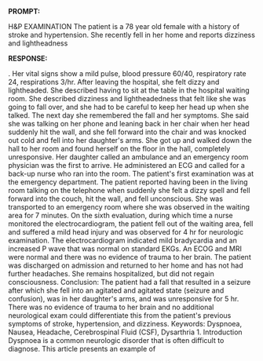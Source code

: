 **PROMPT:**

H&P EXAMINATION The patient is a 78 year old female with a history of stroke and hypertension. She recently fell in her home and reports dizziness and lightheadness

**RESPONSE:**

 . Her vital signs show a mild pulse, blood pressure 60/40, respiratory rate 24, respirations 3/hr. After leaving the hospital, she felt dizzy and lightheaded. She described having to sit at the table in the hospital waiting room. She described dizziness and lightheadedness that felt like she was going to fall over, and she had to be careful to keep her head up when she talked. The next day she remembered the fall and her symptoms. She said she was talking on her phone and leaning back in her chair when her head suddenly hit the wall, and she fell forward into the chair and was knocked out cold and fell into her daughter's arms. She got up and walked down the hall to her room and found herself on the floor in the hall, completely unresponsive. Her daughter called an ambulance and an emergency room physician was the first to arrive. He administered an ECG and called for a back-up nurse who ran into the room. The patient's first examination was at the emergency department. The patient reported having been in the living room talking on the telephone when suddenly she felt a dizzy spell and fell forward into the couch, hit the wall, and fell unconscious. She was transported to an emergency room where she was observed in the waiting area for 7 minutes. On the sixth evaluation, during which time a nurse monitored the electrocardiogram, the patient fell out of the waiting area, fell and suffered a mild head injury and was observed for 4 hr for neurologic examination. The electrocardiogram indicated mild bradycardia and an increased P wave that was normal on standard EKGs. An ECOG and MRI were normal and there was no evidence of trauma to her brain. The patient was discharged on admission and returned to her home and has not had further headaches. She remains hospitalized, but did not regain consciousness. Conclusion: The patient had a fall that resulted in a seizure after which she fell into an agitated and agitated state (seizure and confusion), was in her daughter's arms, and was unresponsive for 5 hr. There was no evidence of trauma to her brain and no additional neurological exam could differentiate this from the patient's previous symptoms of stroke, hypertension, and dizziness. Keywords: Dyspnoea, Nausea, Headache, Cerebrospinal Fluid (CSF), Dysarthria  1. Introduction Dyspnoea is a common neurologic disorder that is often difficult to diagnose. This article presents an example of